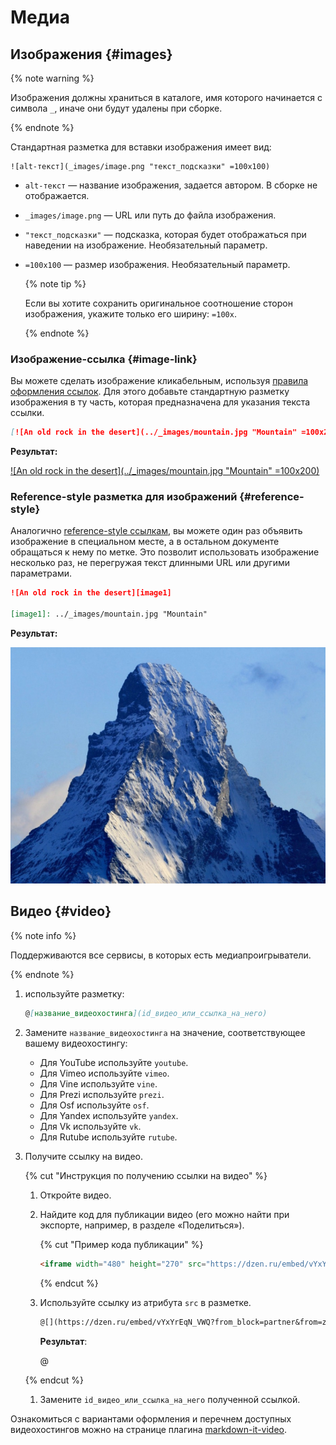 # Медиа

## Изображения {#images}

{% note warning %}

Изображения должны храниться в каталоге, имя которого начинается с символа `_`, иначе они будут удалены при сборке.

{% endnote %}

Стандартная разметка для вставки изображения имеет вид:
```
![alt-текст](_images/image.png "текст_подсказки" =100x100)
```

  * `alt-текст` —  название изображения, задается автором. В сборке не отображается.
  * `_images/image.png` — URL или путь до файла изображения.
  * `"текст_подсказки"` — подсказка, которая будет отображаться при наведении на изображение. Необязательный параметр.
  * `=100x100` — размер изображения. Необязательный параметр.

    {% note tip %}

    Если вы хотите сохранить оригинальное соотношение сторон изображения, укажите только его ширину: `=100x`.

    {% endnote %}

### Изображение-ссылка {#image-link}

Вы можете сделать изображение кликабельным, используя [правила оформления ссылок](./links.md). Для этого добавьте стандартную разметку изображения в ту часть, которая предназначена для указания текста ссылки.

```markdown
[![An old rock in the desert](../_images/mountain.jpg "Mountain" =100x200)](https://yandex.com/images/search?text=mountain)
```

**Результат:**

[![An old rock in the desert](../_images/mountain.jpg "Mountain" =100x200)](https://yandex.com/images/search?text=mountain)

### Reference-style разметка для изображений {#reference-style}

Аналогично [reference-style ссылкам](./links.md#reference-style), вы можете один раз объявить изображение в специальном месте, а в остальном документе обращаться к нему по метке. Это позволит использовать изображение несколько раз, не перегружая текст длинными URL или другими параметрами.

```markdown
![An old rock in the desert][image1]

[image1]: ../_images/mountain.jpg "Mountain"
```

**Результат:**

![An old rock in the desert][image1]

[image1]: ../_images/mountain.jpg "Mountain"

## Видео {#video}

{% note info %}

Поддерживаются все сервисы, в которых есть медиапроигрыватели.

{% endnote %}

1. используйте разметку: 

    ```markdown
    @[название_видеохостинга](id_видео_или_ссылка_на_него)
    ```

1. Замените `название_видеохостинга` на значение, соответствующее вашему видеохостингу:

    - Для YouTube используйте `youtube`.
    - Для Vimeo используйте `vimeo`.
    - Для Vine используйте `vine`.
    - Для Prezi используйте `prezi`.
    - Для Osf используйте `osf`.
    - Для Yandex используйте `yandex`.
    - Для Vk используйте `vk`.
    - Для Rutube используйте `rutube`.

1. Получите ссылку на видео.

    {% cut "Инструкция по получению ссылки на видео" %}

    1. Откройте видео.
    1. Найдите код для публикации видео (его можно найти при экспорте, например, в разделе «Поделиться»).

        {% cut "Пример кода публикации" %}

        ```html
        <iframe width="480" height="270" src="https://dzen.ru/embed/vYxYrEqN_VWQ?from_block=partner&from=zen&mute=0&autoplay=0&tv=0" allow="autoplay; fullscreen; accelerometer; gyroscope; picture-in-picture; encrypted-media" data-testid="embed-iframe" frameborder="0" scrolling="no" allowfullscreen></iframe>
        ```

        {% endcut %}

    1. Используйте ссылку из атрибута `src` в разметке.

        ```markdown
        @[](https://dzen.ru/embed/vYxYrEqN_VWQ?from_block=partner&from=zen&mute=0&autoplay=0&tv=0)
        ```

        **Результат**:

        @[](https://dzen.ru/embed/vYxYrEqN_VWQ?from_block=partner&from=zen&mute=0&autoplay=0&tv=0)

    {% endcut %}

    1. Замените `id_видео_или_ссылка_на_него` полученной ссылкой.

Ознакомиться с вариантами оформления и перечнем доступных видеохостингов можно на странице плагина [markdown-it-video](https://www.npmjs.com/package/markdown-it-video).


